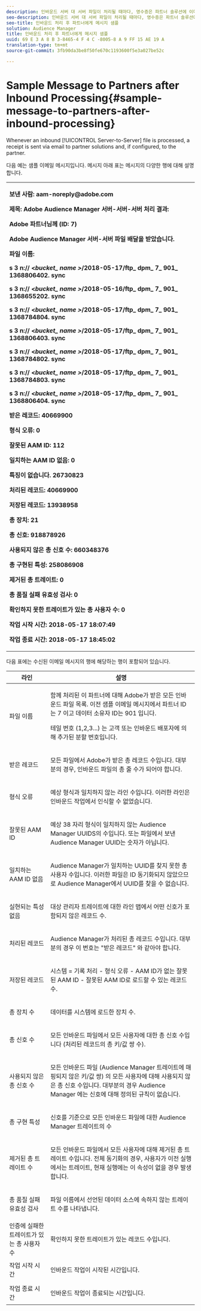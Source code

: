 ```yaml
---
description: 인바운드 서버 대 서버 파일이 처리될 때마다, 영수증은 파트너 솔루션에 이메일을 통해 전송되고, 구성된 경우 파트너에게 전송됩니다.
seo-description: 인바운드 서버 대 서버 파일이 처리될 때마다, 영수증은 파트너 솔루션에 이메일을 통해 전송되고, 구성된 경우 파트너에게 전송됩니다.
seo-title: 인바운드 처리 후 파트너에게 메시지 샘플
solution: Audience Manager
title: 인바운드 처리 후 파트너에게 메시지 샘플
uuid: 69 E 3 A 8 B 3-8465-4 F 4 C -8005-8 A 9 FF 15 AE 19 A
translation-type: tm+mt
source-git-commit: 3fb90da3be8f50fe670c1193600f5e3a027be52c

---
```



# Sample Message to Partners after Inbound Processing{#sample-message-to-partners-after-inbound-processing}

Whenever an inbound [!UICONTROL Server-to-Server] file is processed, a receipt is sent via email to partner solutions and, if configured, to the partner.

<!-- r_inbound_message.xml -->

다음 예는 샘플 이메일 메시지입니다. 메시지 아래 표는 메시지의 다양한 행에 대해 설명합니다.

<table id="table_F579C2278A044213BFCEF97F3BEC2C0C"> 
 <tbody> 
  <tr> 
   <td colname="col1"> <p> <b>보낸 사람: aam-noreply@adobe.com </b> </p> <p> <b>제목: Adobe Audience Manager 서버-서버-서버 처리 결과:</b> </p> <p> <b>Adobe 파트너님께 (ID: 7)</b><b></b> </p> <p> <b>Adobe Audience Manager 서버-서버 파일 배달을 받았습니다.</b> </p> <p> <b>파일 이름:</b><i></i> </p> <p> <b> s 3 n:// &lt;<i>bucket_ name &gt;</i>/2018-05-17/ftp_ dpm_ 7_ 901_ 1368806402. sync</b> </p> <p> <b> s 3 n:// &lt;<i>bucket_ name &gt;</i>/2018-05-16/ftp_ dpm_ 7_ 901_ 1368655202. sync </b> </p> <p> <b>s 3 n:// &lt;<i>bucket_ name &gt;</i>/2018-05-17/ftp_ dpm_ 7_ 901_ 1368784804. sync </b> </p> <p> <b>s 3 n:// &lt;<i>bucket_ name &gt;</i>/2018-05-17/ftp_ dpm_ 7_ 901_ 1368806403. sync </b> </p> <p> <b>s 3 n:// &lt;<i>bucket_ name &gt;</i>/2018-05-17/ftp_ dpm_ 7_ 901_ 1368784802. sync </b> </p> <p> <b>s 3 n:// &lt;<i>bucket_ name &gt;</i>/2018-05-17/ftp_ dpm_ 7_ 901_ 1368784803. sync </b> </p> <p> <b>s 3 n:// &lt;<i>bucket_ name &gt;</i>/2018-05-17/ftp_ dpm_ 7_ 901_ 1368806404. sync</b> </p> <p> <b>받은 레코드: 40669900</b> </p> <p><b>형식 오류: 0</b> </p> <p> <b>잘못된 AAM ID: 112 </b> </p> <p> <b>일치하는 AAM ID 없음: 0 </b> </p> <p> <b>특징이 없습니다. 26730823 </b> </p> <p> <b>처리된 레코드: 40669900 </b> </p> <p> <b>저장된 레코드: 13938958 </b> </p> <p> <b>총 장치: 21 </b> </p> <p> <b>총 신호: 918878926 </b> </p> <p> <b>사용되지 않은 총 신호 수: 660348376 </b> </p> <p> <b>총 구현된 특성: 258086908 </b> </p> <p> <b>제거된 총 트레이트: 0 </b> </p> <p> <b>총 품질 실패 유효성 검사: 0 </b> </p> <p> <b>확인하지 못한 트레이트가 있는 총 사용자 수: 0 </b> </p> <p> <b>작업 시작 시간: 2018-05-17 18:07:49 </b> </p> <p> <b>작업 종료 시간: 2018-05-17 18:45:02</b> </p> </td> 
  </tr> 
 </tbody> 
</table>

다음 표에는 수신된 이메일 메시지의 행에 해당하는 행이 포함되어 있습니다.

<table id="table_93076D46AC50411395E72B9B987E99BE"> 
 <thead> 
  <tr> 
   <th colname="col1" class="entry"> 라인 </th> 
   <th colname="col2" class="entry"> 설명 </th> 
  </tr> 
 </thead>
 <tbody> 
  <tr> 
   <td colname="col1"> 파일 이름 </td> 
   <td colname="col2"> <p>함께 처리된 이 파트너에 대해 Adobe가 받은 모든 인바운드 파일 목록. 이전 샘플 이메일 메시지에서 파트너 ID는 7 이고 데이터 소유자 ID는 901 입니다. </p> <p>테일 번호 (1,2,3...) 는 고객 또는 인바운드 배포자에 의해 추가된 분할 번호입니다. </p> </td> 
  </tr> 
  <tr> 
   <td colname="col1"> 받은 레코드 </td> 
   <td colname="col2"> <p>모든 파일에서 Adobe가 받은 총 레코드 수입니다. 대부분의 경우, 인바운드 파일의 총 줄 수가 되어야 합니다. </p> </td> 
  </tr> 
  <tr> 
   <td colname="col1"> 형식 오류 </td> 
   <td colname="col2"> <p>예상 형식과 일치하지 않는 라인 수입니다. 이러한 라인은 인바운드 작업에서 인식할 수 없었습니다. </p> </td> 
  </tr> 
  <tr> 
   <td colname="col1"> 잘못된 AAM ID </td> 
   <td colname="col2"> <p>예상 38 자리 형식이 일치하지 않는 Audience Manager UUIDS의 수입니다. 또는 파일에서 보낸 Audience Manager UUID는 숫자가 아닙니다. </p> </td> 
  </tr> 
  <tr> 
   <td colname="col1"> 일치하는 AAM ID 없음 </td> 
   <td colname="col2"> <p>Audience Manager가 일치하는 UUID를 찾지 못한 총 사용자 수입니다. 이러한 파일은 ID 동기화되지 않았으므로 Audience Manager에서 UUID를 찾을 수 없습니다. </p> </td> 
  </tr> 
  <tr> 
   <td colname="col1"> 실현되는 특성 없음 </td> 
   <td colname="col2"> <p>대상 관리자 트레이트에 대한 라인 맵에서 어떤 신호가 포함되지 않은 레코드 수. </p> </td> 
  </tr> 
  <tr> 
   <td colname="col1"> 처리된 레코드 </td> 
   <td colname="col2"> <p>Audience Manager가 처리된 총 레코드 수입니다. 대부분의 경우 이 번호는 "받은 레코드" 와 같아야 합니다. </p> </td> 
  </tr> 
  <tr> 
   <td colname="col1"> 저장된 레코드 </td> 
   <td colname="col2"> <p>시스템 = 기록 처리 - 형식 오류 - AAM ID가 없는 잘못된 AAM ID - 잘못된 AAM ID로 로드할 수 있는 레코드 수. </p> </td> 
  </tr> 
  <tr> 
   <td colname="col1"> 총 장치 수 </td> 
   <td colname="col2"> <p>데이터를 시스템에 로드한 장치 수. </p> </td> 
  </tr> 
  <tr> 
   <td colname="col1"> 총 신호 수 </td> 
   <td colname="col2"> <p> 모든 인바운드 파일에서 모든 사용자에 대한 총 신호 수입니다 (처리된 레코드의 총 키/값 쌍 수). </p> </td> 
  </tr> 
  <tr> 
   <td colname="col1"> 사용되지 않은 총 신호 수 </td> 
   <td colname="col2"> <p>모든 인바운드 파일 (Audience Manager 트레이트에 매핑되지 않은 키/값 쌍) 의 모든 사용자에 대해 사용되지 않은 총 신호 수입니다. 대부분의 경우 Audience Manager 에는 신호에 대해 정의된 규칙이 없습니다. </p> </td> 
  </tr> 
  <tr> 
   <td colname="col1"> 총 구현 특성 </td> 
   <td colname="col2"> <p>신호를 기준으로 모든 인바운드 파일에 대한 Audience Manager 트레이트의 수 </p> </td> 
  </tr> 
  <tr> 
   <td colname="col1"> 제거된 총 트레이트 수 </td> 
   <td colname="col2"> <p> 모든 인바운드 파일에서 모든 사용자에 대해 제거된 총 트레이트 수입니다. 전체 동기화의 경우, 사용자가 이전 실행에서는 트레이트, 현재 실행에는 이 속성이 없을 경우 발생합니다. </p> </td> 
  </tr> 
  <tr> 
   <td colname="col1"> 총 품질 실패 유효성 검사 </td> 
   <td colname="col2"> <p>파일 이름에서 선언된 데이터 소스에 속하지 않는 트레이트 수를 나타냅니다. </p> </td> 
  </tr> 
  <tr> 
   <td colname="col1"> 인증에 실패한 트레이트가 있는 총 사용자 수 </td> 
   <td colname="col2"> <p>확인하지 못한 트레이트가 있는 레코드 수입니다. </p> </td> 
  </tr> 
  <tr> 
   <td colname="col1"> 작업 시작 시간 </td> 
   <td colname="col2"> <p>인바운드 작업이 시작된 시간입니다. </p> </td> 
  </tr> 
  <tr> 
   <td colname="col1"> 작업 종료 시간 </td> 
   <td colname="col2"> <p>인바운드 작업이 종료되는 시간입니다. </p> </td> 
  </tr> 
 </tbody> 
</table>